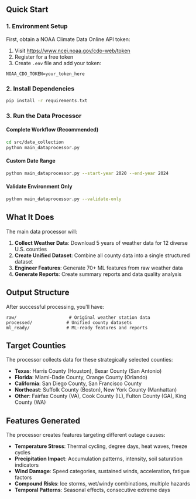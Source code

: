 
## Quick Start

### 1. Environment Setup

First, obtain a NOAA Climate Data Online API token:

1. Visit https://www.ncei.noaa.gov/cdo-web/token
2. Register for a free token
3. Create `.env` file and add your token:

```
NOAA_CDO_TOKEN=your_token_here
```

### 2. Install Dependencies

```bash
pip install -r requirements.txt
```

### 3. Run the Data Processor

#### Complete Workflow (Recommended)

```bash
cd src/data_collection
python main_dataprocessor.py
```

#### Custom Date Range

```bash
python main_dataprocessor.py --start-year 2020 --end-year 2024
```

#### Validate Environment Only

```bash
python main_dataprocessor.py --validate-only
```

## What It Does

The main data processor will:

1. **Collect Weather Data**: Download 5 years of weather data for 12 diverse U.S. counties
2. **Create Unified Dataset**: Combine all county data into a single structured dataset
3. **Engineer Features**: Generate 70+ ML features from raw weather data
4. **Generate Reports**: Create summary reports and data quality analysis

## Output Structure

After successful processing, you'll have:

```
raw/                    # Original weather station data
processed/             # Unified county datasets
ml_ready/              # ML-ready features and reports
```

## Target Counties

The processor collects data for these strategically selected counties:

- **Texas**: Harris County (Houston), Bexar County (San Antonio)
- **Florida**: Miami-Dade County, Orange County (Orlando)
- **California**: San Diego County, San Francisco County
- **Northeast**: Suffolk County (Boston), New York County (Manhattan)
- **Other**: Fairfax County (VA), Cook County (IL), Fulton County (GA), King County (WA)

## Features Generated

The processor creates features targeting different outage causes:

- **Temperature Stress**: Thermal cycling, degree days, heat waves, freeze cycles
- **Precipitation Impact**: Accumulation patterns, intensity, soil saturation indicators
- **Wind Damage**: Speed categories, sustained winds, acceleration, fatigue factors
- **Compound Risks**: Ice storms, wet/windy combinations, multiple hazards
- **Temporal Patterns**: Seasonal effects, consecutive extreme days
